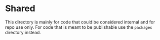 # Shared

This directory is mainly for code that could be considered internal and for repo use only. For code that is meant to be publishable use the `packages` directory instead.
